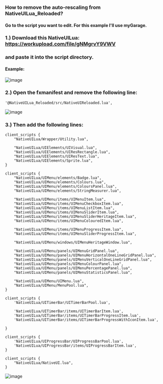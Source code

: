 ### How to remove the auto-rescaling from NativeUILua_Reloaded?
#### Go to the script you want to edit. For this example I'll use myGarage.

### 1.) Download this NativeUILua: https://workupload.com/file/gNMgrvY9VWV 
###     and paste it into the script directory.

#### Example:

![image](https://user-images.githubusercontent.com/55956668/168324028-98e3fd3b-0759-47a8-98c2-4b5487576450.png)

### 2.) Open the fxmanifest and remove the following line:
```
'@NativeUILua_Reloaded/src/NativeUIReloaded.lua',
```
![image](https://user-images.githubusercontent.com/55956668/168324529-2b1684f3-7707-482d-8db1-84b921f259a5.png)


### 3.) Then add the following lines:
```
client_scripts {
    "NativeUILua/Wrapper/Utility.lua",

    "NativeUILua/UIElements/UIVisual.lua",
    "NativeUILua/UIElements/UIResRectangle.lua",
    "NativeUILua/UIElements/UIResText.lua",
    "NativeUILua/UIElements/Sprite.lua",
}

client_scripts {
    "NativeUILua/UIMenu/elements/Badge.lua",
    "NativeUILua/UIMenu/elements/Colours.lua",
    "NativeUILua/UIMenu/elements/ColoursPanel.lua",
    "NativeUILua/UIMenu/elements/StringMeasurer.lua",

    "NativeUILua/UIMenu/items/UIMenuItem.lua",
    "NativeUILua/UIMenu/items/UIMenuCheckboxItem.lua",
    "NativeUILua/UIMenu/items/UIMenuListItem.lua",
    "NativeUILua/UIMenu/items/UIMenuSliderItem.lua",
    "NativeUILua/UIMenu/items/UIMenuSliderHeritageItem.lua",
    "NativeUILua/UIMenu/items/UIMenuColouredItem.lua",

    "NativeUILua/UIMenu/items/UIMenuProgressItem.lua",
    "NativeUILua/UIMenu/items/UIMenuSliderProgressItem.lua",

    "NativeUILua/UIMenu/windows/UIMenuHeritageWindow.lua",

    "NativeUILua/UIMenu/panels/UIMenuGridPanel.lua",
    "NativeUILua/UIMenu/panels/UIMenuHorizontalOneLineGridPanel.lua",
    "NativeUILua/UIMenu/panels/UIMenuVerticalOneLineGridPanel.lua",
    "NativeUILua/UIMenu/panels/UIMenuColourPanel.lua",
    "NativeUILua/UIMenu/panels/UIMenuPercentagePanel.lua",
    "NativeUILua/UIMenu/panels/UIMenuStatisticsPanel.lua",

    "NativeUILua/UIMenu/UIMenu.lua",
    "NativeUILua/UIMenu/MenuPool.lua",
}

client_scripts {
    'NativeUILua/UITimerBar/UITimerBarPool.lua',

    'NativeUILua/UITimerBar/items/UITimerBarItem.lua',
    'NativeUILua/UITimerBar/items/UITimerBarProgressItem.lua',
    'NativeUILua/UITimerBar/items/UITimerBarProgressWithIconItem.lua',

}

client_scripts {
    'NativeUILua/UIProgressBar/UIProgressBarPool.lua',
    'NativeUILua/UIProgressBar/items/UIProgressBarItem.lua',
}

client_scripts {
    "NativeUILua/NativeUI.lua",
}

```

![image](https://user-images.githubusercontent.com/55956668/168324787-1718d011-4244-44e7-929c-2e7e41b07bba.png)
